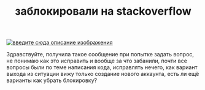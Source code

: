 ﻿---
title: "заблокировали на stackoverflow"
se.owner.user_id: 513051
se.owner.display_name: "Елизавета"
se.owner.link: "https://ru.meta.stackoverflow.com/users/513051/%d0%95%d0%bb%d0%b8%d0%b7%d0%b0%d0%b2%d0%b5%d1%82%d0%b0"
se.link: "https://ru.meta.stackoverflow.com/questions/13212/%d0%b7%d0%b0%d0%b1%d0%bb%d0%be%d0%ba%d0%b8%d1%80%d0%be%d0%b2%d0%b0%d0%bb%d0%b8-%d0%bd%d0%b0-stackoverflow"
se.question_id: 13212
se.post_type: question
---
<p><a href="https://i.sstatic.net/tE8IN.png" rel="nofollow noreferrer"><img src="https://i.sstatic.net/tE8IN.png" alt="введите сюда описание изображения" /></a></p>
<p>Здравствуйте, получила такое сообщение при попытке задать вопрос, не понимаю как это исправить и вообще за что забанили, почти все вопросы были по теме написания кода, исправлять нечего, как вариант выхода из ситуации вижу только создание нового аккаунта, есть ли ещё варианты как убрать блокировку?</p>
